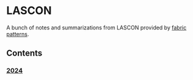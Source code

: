 # LASCON

A bunch of notes and summarizations from LASCON provided by [fabric patterns](https://github.com/danielmiessler/fabric).

## Contents

### [2024](/2024/wisdom.md)
